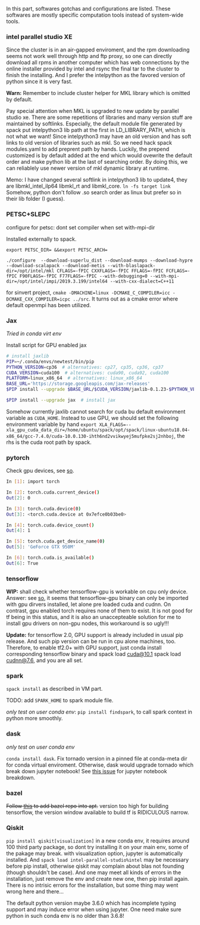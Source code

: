 In this part, softwares gotchas and configurations are listed. These softwares are mostly specific computation tools instead of system-wide tools.

### intel parallel studio XE

Since the cluster is in an air-gapped enviroment, and the rpm downloading seems not work well through http and ftp proxy, so one can directly download all rpms in another computer which has web connections by the online installer provided by intel and rsync the final tar to the cluster to finish the installing. And I prefer the intelpython as the favored version of python since it is very fast.

**Warn:** Remember to include cluster helper for MKL library which is omitted by default.

Pay special attention when MKL is upgraded to new update by parallel studio xe. There are some repetitions of libraries and many version stuff are maintained by softlinks. Especially, the default module file generated by spack put intelpython3 lib path at the first in LD_LIBRARY_PATH, which is not what we want! Since intelpython3 may have an old version and has soft links to old version of libraries such as mkl. So we need hack spack modules.yaml to add preprent path by hands. Luckily, the prepend customized is by default added at the end which would ovewrite the default order and make python lib at the last of searching order. By doing this, we can reliablely use newer version of mkl dynamic library at runtime.

Memo: I have changed several softlink in intelpython3 lib to update4, they are libmkl_intel_ilp64 libmkl_rt and libmkl_core. `ln -fs target link` Somehow, python don't follow .so search order as linux but prefer so in their lib folder (I guess).

### PETSC+SLEPC

configure for petsc: dont set compiler when set with-mpi-dir 

Installed externally to spack.

`export PETSC_DIR= &&export PETSC_ARCH=`

```
./configure  --download-superlu_dist --download-mumps --download-hypre --download-scalapack --download-metis --with-blaslapack-dir=/opt/intel/mkl CFLAGS=-fPIC CXXFLAGS=-fPIC FFLAGS=-fPIC FCFLAGS=-fPIC F90FLAGS=-fPIC F77FLAGS=-fPIC --with-debugging=0 --with-mpi-dir=/opt/intel/impi/2019.3.199/intel64 --with-cxx-dialect=C++11
```

for sinvert project, `cmake -DMACHINE=linux -DCMAKE_C_COMPILER=icc -DCMAKE_CXX_COMPILER=icpc ../src`. It turns out as a cmake error where default openmpi has been utilized.

### Jax

*Tried in conda virt env*

Install script for GPU enabled jax

```bash
# install jaxlib
PIP=~/.conda/envs/newtest/bin/pip
PYTHON_VERSION=cp36  # alternatives: cp27, cp35, cp36, cp37
CUDA_VERSION=cuda100  # alternatives: cuda90, cuda92, cuda100
PLATFORM=linux_x86_64  # alternatives: linux_x86_64
BASE_URL='https://storage.googleapis.com/jax-releases'
$PIP install --upgrade $BASE_URL/$CUDA_VERSION/jaxlib-0.1.23-$PYTHON_VERSION-none-$PLATFORM.whl

$PIP install --upgrade jax  # install jax
```



Somehow currently jaxlib cannot search for cuda bu default environment variable as `CUDA_HOME`. Instead to use GPU, we should set the following environment variable by hand `export XLA_FLAGS=--xla_gpu_cuda_data_dir=/home/ubuntu/spack/opt/spack/linux-ubuntu18.04-x86_64/gcc-7.4.0/cuda-10.0.130-ihth6nd2vvikwyej5mufpke2sj2nhboj`, the rhs is the cuda root path by spack.

### pytorch

Check gpu devices, see [so](https://stackoverflow.com/questions/48152674/how-to-check-if-pytorch-is-using-the-gpu).

```bash
In [1]: import torch

In [2]: torch.cuda.current_device()
Out[2]: 0

In [3]: torch.cuda.device(0)
Out[3]: <torch.cuda.device at 0x7efce0b03be0>

In [4]: torch.cuda.device_count()
Out[4]: 1

In [5]: torch.cuda.get_device_name(0)
Out[5]: 'GeForce GTX 950M'

In [6]: torch.cuda.is_available()
Out[6]: True
```

### tensorflow

**WIP:** shall check whether tensorflow-gpu is workable on cpu only device. Answer: see [so](https://stackoverflow.com/questions/42284528/how-can-i-use-tensorflow-without-cuda-on-linux), it seems that tensorflow-gpu binary can only be imported with gpu dirvers installed, let alone pre loaded cuda and cudnn. On contrast, gpu enabled torch requires none of them to exist. It is not good for tf being in this status, and it is also an unaccepteable solution for me to install gpu drivers on non-gpu nodes, this workaround is so ugly!!!

**Update:** for tensorflow 2.0, GPU support is already included in usual pip release. And such pip version can be run in cpu alone machines, too. Therefore, to enable tf2.0+ with GPU support, just conda install corresponding tensorflow binary and spack load cuda@10.1 spack load cudnn@7.6, and you are all set.

### spark

`spack install` as described in VM part. 

TODO: add `SPARK_HOME` to spark module file.

*only test on user conda env*: `pip install findspark`, to call spark context in python more smoothly.

### dask

*only test on user conda env*

 `conda install dask`. Fix tornado version in a pinned file at conda-meta dir for conda virtual enviroment. Otherwise, dask would upgrade tornado which break down jupyter notebook! See [this issue](https://github.com/jupyter/notebook/issues/3595) for jupyter notebook breakdown.

### bazel

~~Follow [this](https://docs.bazel.build/versions/master/install-ubuntu.html) to add bazel repo into apt.~~ version too high for building tensorflow, the version window available to build tf is RIDICULOUS narrow.

### Qiskit

``pip install qiskit[visualization]`` in a new conda env, it requires around 100 third party package, so dont try installing it on your main env, some of the pakage may break. with visualization option, jupyter is automatically installed. And ``spack load intel-parallel-studio%intel`` may be necessary before pip install, otherwise qiskit may complain about blas not founding (though shouldn't be case). And one may meet all kinds of errors in the installation, just remove the env and create new one, then pip install again. There is no intrisic errors for the installation, but some thing may went wrong here and there...

The default python version maybe 3.6.0 which has incomplete typing support and may induce error when using jupyter. One need make sure python in such conda env is no older than 3.6.8!